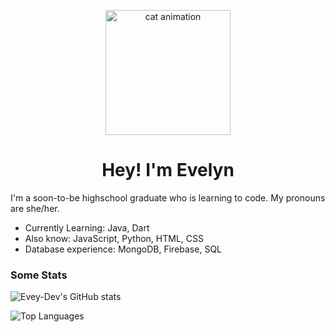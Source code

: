 <p align="center">
  <img src="https://cdn.discordapp.com/attachments/966072362283991131/987513076507086948/output-onlinegiftools.gif?size=4096" alt="cat animation" width="200"/>
</p>
<h1 align="center">Hey! I'm Evelyn</h1>

I'm a soon-to-be highschool graduate who is learning to code. My pronouns are she/her.

* Currently Learning: Java, Dart
* Also know: JavaScript, Python, HTML, CSS
* Database experience: MongoDB, Firebase, SQL

          
### Some Stats
![Evey-Dev's GitHub stats](https://github-readme-stats.vercel.app/api?username=evey-dev&show_icons=true&theme=dracula&bg_color=00000000&text_color=B8D376&title_color=D70000&icon_color=D70000&hide_border=true)

![Top Languages](https://github-readme-stats.vercel.app/api/top-langs/?username=evey-dev&layout=compact&theme=dracula&bg_color=00000000&text_color=B8D376&title_color=D70000&icon_color=D70000&hide_border=true&languages=5)
